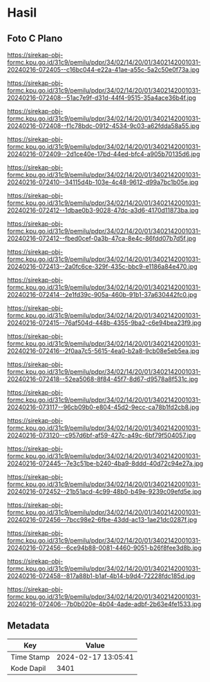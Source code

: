 # Hasil

## Foto C Plano

https://sirekap-obj-formc.kpu.go.id/31c9/pemilu/pdpr/34/02/14/20/01/3402142001031-20240216-072405--c16bc044-e22a-41ae-a55c-5a2c50e0f73a.jpg

https://sirekap-obj-formc.kpu.go.id/31c9/pemilu/pdpr/34/02/14/20/01/3402142001031-20240216-072408--51ac7e9f-d31d-44f4-9515-35a4ace36b4f.jpg

https://sirekap-obj-formc.kpu.go.id/31c9/pemilu/pdpr/34/02/14/20/01/3402142001031-20240216-072408--f1c78bdc-0912-4534-9c03-a62fdda58a55.jpg

https://sirekap-obj-formc.kpu.go.id/31c9/pemilu/pdpr/34/02/14/20/01/3402142001031-20240216-072409--2d1ce40e-17bd-44ed-bfc4-a905b70135d6.jpg

https://sirekap-obj-formc.kpu.go.id/31c9/pemilu/pdpr/34/02/14/20/01/3402142001031-20240216-072410--34115d4b-103e-4c48-9612-d99a7bc1b05e.jpg

https://sirekap-obj-formc.kpu.go.id/31c9/pemilu/pdpr/34/02/14/20/01/3402142001031-20240216-072412--1dbae0b3-9028-47dc-a3d6-4170d11873ba.jpg

https://sirekap-obj-formc.kpu.go.id/31c9/pemilu/pdpr/34/02/14/20/01/3402142001031-20240216-072412--fbed0cef-0a3b-47ca-8e4c-86fdd07b7d5f.jpg

https://sirekap-obj-formc.kpu.go.id/31c9/pemilu/pdpr/34/02/14/20/01/3402142001031-20240216-072413--2a0fc6ce-329f-435c-bbc9-e1186a84e470.jpg

https://sirekap-obj-formc.kpu.go.id/31c9/pemilu/pdpr/34/02/14/20/01/3402142001031-20240216-072414--2e1fd39c-905a-460b-91b1-37a630442fc0.jpg

https://sirekap-obj-formc.kpu.go.id/31c9/pemilu/pdpr/34/02/14/20/01/3402142001031-20240216-072415--76af504d-448b-4355-9ba2-c6e94bea23f9.jpg

https://sirekap-obj-formc.kpu.go.id/31c9/pemilu/pdpr/34/02/14/20/01/3402142001031-20240216-072416--2f0aa7c5-5615-4ea0-b2a8-9cb08e5eb5ea.jpg

https://sirekap-obj-formc.kpu.go.id/31c9/pemilu/pdpr/34/02/14/20/01/3402142001031-20240216-072418--52ea5068-8f84-45f7-8d67-d9578a8f531c.jpg

https://sirekap-obj-formc.kpu.go.id/31c9/pemilu/pdpr/34/02/14/20/01/3402142001031-20240216-073117--96cb09b0-e804-45d2-9ecc-ca78b1fd2cb8.jpg

https://sirekap-obj-formc.kpu.go.id/31c9/pemilu/pdpr/34/02/14/20/01/3402142001031-20240216-073120--c957d6bf-af59-427c-a49c-6bf79f504057.jpg

https://sirekap-obj-formc.kpu.go.id/31c9/pemilu/pdpr/34/02/14/20/01/3402142001031-20240216-072445--7e3c51be-b240-4ba9-8ddd-40d72c94e27a.jpg

https://sirekap-obj-formc.kpu.go.id/31c9/pemilu/pdpr/34/02/14/20/01/3402142001031-20240216-072452--21b51acd-4c99-48b0-b49e-9239c09efd5e.jpg

https://sirekap-obj-formc.kpu.go.id/31c9/pemilu/pdpr/34/02/14/20/01/3402142001031-20240216-072456--7bcc98e2-6fbe-43dd-ac13-1ae21dc0287f.jpg

https://sirekap-obj-formc.kpu.go.id/31c9/pemilu/pdpr/34/02/14/20/01/3402142001031-20240216-072456--6ce94b88-0081-4460-9051-b26f8fee3d8b.jpg

https://sirekap-obj-formc.kpu.go.id/31c9/pemilu/pdpr/34/02/14/20/01/3402142001031-20240216-072458--817a88b1-b1af-4b14-b9d4-72228fdc185d.jpg

https://sirekap-obj-formc.kpu.go.id/31c9/pemilu/pdpr/34/02/14/20/01/3402142001031-20240216-072406--7b0b020e-4b04-4ade-adbf-2b63e4fe1533.jpg


## Metadata

| Key        | Value               |
| ---------- | ------------------- |
| Time Stamp | 2024-02-17 13:05:41 |
| Kode Dapil | 3401                |



